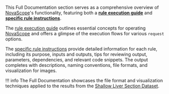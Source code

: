 This Full Documentation section serves as a comprehensive overview of [NovaScope](https://seqscope.github.io/NovaScope/)'s functionality, featuring both a [**rule execution guide**](./execution_guide/core_concepts.md) and [**specific rule instructions**](./rules/fastq2sbcd.md).

The [rule execution guide](./execution_guide/core_concepts.md) outlines essential concepts for operating [NovaScope](https://seqscope.github.io/NovaScope/) and offers a glimpse of the execution flows for various `request` options.

The [specific rule instructions](./rules/fastq2sbcd.md) provide detailed information for each rule, including its purpose, inputs and outputs, tips for reviewing output, parameters, dependencies, and relevant code snippets. The output completes with descriptions, naming conventions, file formats, and visualization for images.

!!! info
    The Full Documentation showcases the file format and visualization techniques applied to the results from the [Shallow Liver Section Dataset](../basic_usage/access_data.md#shallow-liver-section-dataset).